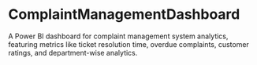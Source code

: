 # ComplaintManagementDashboard
A Power BI dashboard for complaint management system analytics, featuring metrics like ticket resolution time, overdue complaints, customer ratings, and department-wise analytics.
